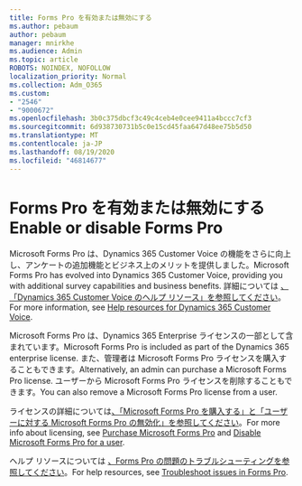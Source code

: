 ```yaml
---
title: Forms Pro を有効または無効にする
ms.author: pebaum
author: pebaum
manager: mnirkhe
ms.audience: Admin
ms.topic: article
ROBOTS: NOINDEX, NOFOLLOW
localization_priority: Normal
ms.collection: Adm_O365
ms.custom:
- "2546"
- "9000672"
ms.openlocfilehash: 3b0c375dbcf3c49c4ceb4e0cee9411a4bccc7cf3
ms.sourcegitcommit: 6d938730731b5c0e15cd45faa647d48ee75b5d50
ms.translationtype: MT
ms.contentlocale: ja-JP
ms.lasthandoff: 08/19/2020
ms.locfileid: "46814677"
---
```

# <a name="enable-or-disable-forms-pro"></a><span data-ttu-id="1c083-102">Forms Pro を有効または無効にする</span><span class="sxs-lookup"><span data-stu-id="1c083-102">Enable or disable Forms Pro</span></span>

<span data-ttu-id="1c083-103">Microsoft Forms Pro は、Dynamics 365 Customer Voice の機能をさらに向上し、アンケートの追加機能とビジネス上のメリットを提供しました。</span><span class="sxs-lookup"><span data-stu-id="1c083-103">Microsoft Forms Pro has evolved into Dynamics 365 Customer Voice, providing you with additional survey capabilities and business benefits.</span></span> <span data-ttu-id="1c083-104">詳細については [、「Dynamics 365 Customer Voice のヘルプ リソース」を参照してください](https://go.microsoft.com/fwlink/p/?linkid=2128357)。</span><span class="sxs-lookup"><span data-stu-id="1c083-104">For more information, see [Help resources for Dynamics 365 Customer Voice](https://go.microsoft.com/fwlink/p/?linkid=2128357).</span></span>  

<span data-ttu-id="1c083-105">Microsoft Forms Pro は、Dynamics 365 Enterprise ライセンスの一部として含まれています。</span><span class="sxs-lookup"><span data-stu-id="1c083-105">Microsoft Forms Pro is included as part of the Dynamics 365 enterprise license.</span></span> <span data-ttu-id="1c083-106">また、管理者は Microsoft Forms Pro ライセンスを購入することもできます。</span><span class="sxs-lookup"><span data-stu-id="1c083-106">Alternatively, an admin can purchase a Microsoft Forms Pro license.</span></span> <span data-ttu-id="1c083-107">ユーザーから Microsoft Forms Pro ライセンスを削除することもできます。</span><span class="sxs-lookup"><span data-stu-id="1c083-107">You can also remove a Microsoft Forms Pro license from a user.</span></span>  

<span data-ttu-id="1c083-108">ライセンスの詳細については[、「Microsoft Forms Pro を購入する」と「ユーザー](https://docs.microsoft.com/forms-pro/purchase#purchase-microsoft-forms-pro-for-users-in-a-dynamics-365-tenant)[に対する Microsoft Forms Pro の無効化」を参照してください](https://docs.microsoft.com/forms-pro/purchase#disable-microsoft-forms-pro-for-a-user-1)。</span><span class="sxs-lookup"><span data-stu-id="1c083-108">For more info about licensing, see [Purchase Microsoft Forms Pro](https://docs.microsoft.com/forms-pro/purchase#purchase-microsoft-forms-pro-for-users-in-a-dynamics-365-tenant) and [Disable Microsoft Forms Pro for a user](https://docs.microsoft.com/forms-pro/purchase#disable-microsoft-forms-pro-for-a-user-1).</span></span>
  
<span data-ttu-id="1c083-109">ヘルプ リソースについては [、Forms Pro の問題のトラブルシューティングを参照してください](https://docs.microsoft.com/forms-pro/troubleshoot)。</span><span class="sxs-lookup"><span data-stu-id="1c083-109">For help resources, see [Troubleshoot issues in Forms Pro](https://docs.microsoft.com/forms-pro/troubleshoot).</span></span>